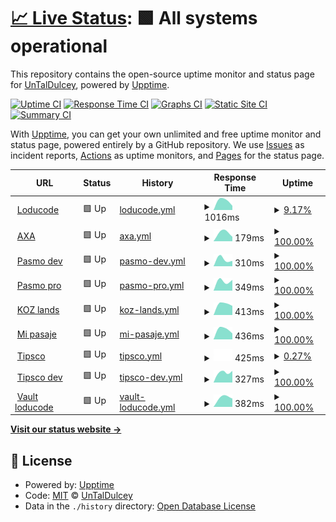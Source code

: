 # [📈 Live Status](https://UnTalDulcey.github.io/upptime-loducode): <!--live status--> **🟩 All systems operational**

This repository contains the open-source uptime monitor and status page for [UnTalDulcey](https://UnTalDulcey.github.io/upptime-loducode), powered by [Upptime](https://github.com/upptime/upptime).

[![Uptime CI](https://github.com/UnTalDulcey/upptime-loducode/workflows/Uptime%20CI/badge.svg)](https://github.com/UnTalDulcey/upptime-loducode/actions?query=workflow%3A%22Uptime+CI%22)
[![Response Time CI](https://github.com/UnTalDulcey/upptime-loducode/workflows/Response%20Time%20CI/badge.svg)](https://github.com/UnTalDulcey/upptime-loducode/actions?query=workflow%3A%22Response+Time+CI%22)
[![Graphs CI](https://github.com/UnTalDulcey/upptime-loducode/workflows/Graphs%20CI/badge.svg)](https://github.com/UnTalDulcey/upptime-loducode/actions?query=workflow%3A%22Graphs+CI%22)
[![Static Site CI](https://github.com/UnTalDulcey/upptime-loducode/workflows/Static%20Site%20CI/badge.svg)](https://github.com/UnTalDulcey/upptime-loducode/actions?query=workflow%3A%22Static+Site+CI%22)
[![Summary CI](https://github.com/UnTalDulcey/upptime-loducode/workflows/Summary%20CI/badge.svg)](https://github.com/UnTalDulcey/upptime-loducode/actions?query=workflow%3A%22Summary+CI%22)

With [Upptime](https://upptime.js.org), you can get your own unlimited and free uptime monitor and status page, powered entirely by a GitHub repository. We use [Issues](https://github.com/UnTalDulcey/upptime-loducode/issues) as incident reports, [Actions](https://github.com/UnTalDulcey/upptime-loducode/actions) as uptime monitors, and [Pages](https://UnTalDulcey.github.io/upptime-loducode) for the status page.

<!--start: status pages-->
<!-- This summary is generated by Upptime (https://github.com/upptime/upptime) -->
<!-- Do not edit this manually, your changes will be overwritten -->
<!-- prettier-ignore -->
| URL | Status | History | Response Time | Uptime |
| --- | ------ | ------- | ------------- | ------ |
| <img alt="" src="https://favicons.githubusercontent.com/loducode.com" height="13"> [Loducode](https://loducode.com/) | 🟩 Up | [loducode.yml](https://github.com/UnTalDulcey/upptime-loducode/commits/HEAD/history/loducode.yml) | <details><summary><img alt="Response time graph" src="./graphs/loducode/response-time-week.png" height="20"> 1016ms</summary><br><a href="https://UnTalDulcey.github.io/upptime-loducode/history/loducode"><img alt="Response time 1016" src="https://img.shields.io/endpoint?url=https%3A%2F%2Fraw.githubusercontent.com%2FUnTalDulcey%2Fupptime-loducode%2FHEAD%2Fapi%2Floducode%2Fresponse-time.json"></a><br><a href="https://UnTalDulcey.github.io/upptime-loducode/history/loducode"><img alt="24-hour response time 1016" src="https://img.shields.io/endpoint?url=https%3A%2F%2Fraw.githubusercontent.com%2FUnTalDulcey%2Fupptime-loducode%2FHEAD%2Fapi%2Floducode%2Fresponse-time-day.json"></a><br><a href="https://UnTalDulcey.github.io/upptime-loducode/history/loducode"><img alt="7-day response time 1016" src="https://img.shields.io/endpoint?url=https%3A%2F%2Fraw.githubusercontent.com%2FUnTalDulcey%2Fupptime-loducode%2FHEAD%2Fapi%2Floducode%2Fresponse-time-week.json"></a><br><a href="https://UnTalDulcey.github.io/upptime-loducode/history/loducode"><img alt="30-day response time 1016" src="https://img.shields.io/endpoint?url=https%3A%2F%2Fraw.githubusercontent.com%2FUnTalDulcey%2Fupptime-loducode%2FHEAD%2Fapi%2Floducode%2Fresponse-time-month.json"></a><br><a href="https://UnTalDulcey.github.io/upptime-loducode/history/loducode"><img alt="1-year response time 1016" src="https://img.shields.io/endpoint?url=https%3A%2F%2Fraw.githubusercontent.com%2FUnTalDulcey%2Fupptime-loducode%2FHEAD%2Fapi%2Floducode%2Fresponse-time-year.json"></a></details> | <details><summary><a href="https://UnTalDulcey.github.io/upptime-loducode/history/loducode">9.17%</a></summary><a href="https://UnTalDulcey.github.io/upptime-loducode/history/loducode"><img alt="All-time uptime 9.17%" src="https://img.shields.io/endpoint?url=https%3A%2F%2Fraw.githubusercontent.com%2FUnTalDulcey%2Fupptime-loducode%2FHEAD%2Fapi%2Floducode%2Fuptime.json"></a><br><a href="https://UnTalDulcey.github.io/upptime-loducode/history/loducode"><img alt="24-hour uptime 9.17%" src="https://img.shields.io/endpoint?url=https%3A%2F%2Fraw.githubusercontent.com%2FUnTalDulcey%2Fupptime-loducode%2FHEAD%2Fapi%2Floducode%2Fuptime-day.json"></a><br><a href="https://UnTalDulcey.github.io/upptime-loducode/history/loducode"><img alt="7-day uptime 9.17%" src="https://img.shields.io/endpoint?url=https%3A%2F%2Fraw.githubusercontent.com%2FUnTalDulcey%2Fupptime-loducode%2FHEAD%2Fapi%2Floducode%2Fuptime-week.json"></a><br><a href="https://UnTalDulcey.github.io/upptime-loducode/history/loducode"><img alt="30-day uptime 9.17%" src="https://img.shields.io/endpoint?url=https%3A%2F%2Fraw.githubusercontent.com%2FUnTalDulcey%2Fupptime-loducode%2FHEAD%2Fapi%2Floducode%2Fuptime-month.json"></a><br><a href="https://UnTalDulcey.github.io/upptime-loducode/history/loducode"><img alt="1-year uptime 9.17%" src="https://img.shields.io/endpoint?url=https%3A%2F%2Fraw.githubusercontent.com%2FUnTalDulcey%2Fupptime-loducode%2FHEAD%2Fapi%2Floducode%2Fuptime-year.json"></a></details>
| <img alt="" src="https://favicons.githubusercontent.com/axacolpatriabot.com" height="13"> [AXA](https://axacolpatriabot.com/69b16986-ff63-11ea-adc1-0242ac120002/) | 🟩 Up | [axa.yml](https://github.com/UnTalDulcey/upptime-loducode/commits/HEAD/history/axa.yml) | <details><summary><img alt="Response time graph" src="./graphs/axa/response-time-week.png" height="20"> 179ms</summary><br><a href="https://UnTalDulcey.github.io/upptime-loducode/history/axa"><img alt="Response time 179" src="https://img.shields.io/endpoint?url=https%3A%2F%2Fraw.githubusercontent.com%2FUnTalDulcey%2Fupptime-loducode%2FHEAD%2Fapi%2Faxa%2Fresponse-time.json"></a><br><a href="https://UnTalDulcey.github.io/upptime-loducode/history/axa"><img alt="24-hour response time 179" src="https://img.shields.io/endpoint?url=https%3A%2F%2Fraw.githubusercontent.com%2FUnTalDulcey%2Fupptime-loducode%2FHEAD%2Fapi%2Faxa%2Fresponse-time-day.json"></a><br><a href="https://UnTalDulcey.github.io/upptime-loducode/history/axa"><img alt="7-day response time 179" src="https://img.shields.io/endpoint?url=https%3A%2F%2Fraw.githubusercontent.com%2FUnTalDulcey%2Fupptime-loducode%2FHEAD%2Fapi%2Faxa%2Fresponse-time-week.json"></a><br><a href="https://UnTalDulcey.github.io/upptime-loducode/history/axa"><img alt="30-day response time 179" src="https://img.shields.io/endpoint?url=https%3A%2F%2Fraw.githubusercontent.com%2FUnTalDulcey%2Fupptime-loducode%2FHEAD%2Fapi%2Faxa%2Fresponse-time-month.json"></a><br><a href="https://UnTalDulcey.github.io/upptime-loducode/history/axa"><img alt="1-year response time 179" src="https://img.shields.io/endpoint?url=https%3A%2F%2Fraw.githubusercontent.com%2FUnTalDulcey%2Fupptime-loducode%2FHEAD%2Fapi%2Faxa%2Fresponse-time-year.json"></a></details> | <details><summary><a href="https://UnTalDulcey.github.io/upptime-loducode/history/axa">100.00%</a></summary><a href="https://UnTalDulcey.github.io/upptime-loducode/history/axa"><img alt="All-time uptime 100.00%" src="https://img.shields.io/endpoint?url=https%3A%2F%2Fraw.githubusercontent.com%2FUnTalDulcey%2Fupptime-loducode%2FHEAD%2Fapi%2Faxa%2Fuptime.json"></a><br><a href="https://UnTalDulcey.github.io/upptime-loducode/history/axa"><img alt="24-hour uptime 100.00%" src="https://img.shields.io/endpoint?url=https%3A%2F%2Fraw.githubusercontent.com%2FUnTalDulcey%2Fupptime-loducode%2FHEAD%2Fapi%2Faxa%2Fuptime-day.json"></a><br><a href="https://UnTalDulcey.github.io/upptime-loducode/history/axa"><img alt="7-day uptime 100.00%" src="https://img.shields.io/endpoint?url=https%3A%2F%2Fraw.githubusercontent.com%2FUnTalDulcey%2Fupptime-loducode%2FHEAD%2Fapi%2Faxa%2Fuptime-week.json"></a><br><a href="https://UnTalDulcey.github.io/upptime-loducode/history/axa"><img alt="30-day uptime 100.00%" src="https://img.shields.io/endpoint?url=https%3A%2F%2Fraw.githubusercontent.com%2FUnTalDulcey%2Fupptime-loducode%2FHEAD%2Fapi%2Faxa%2Fuptime-month.json"></a><br><a href="https://UnTalDulcey.github.io/upptime-loducode/history/axa"><img alt="1-year uptime 100.00%" src="https://img.shields.io/endpoint?url=https%3A%2F%2Fraw.githubusercontent.com%2FUnTalDulcey%2Fupptime-loducode%2FHEAD%2Fapi%2Faxa%2Fuptime-year.json"></a></details>
| <img alt="" src="https://favicons.githubusercontent.com/app.holaubi.org" height="13"> [Pasmo dev](https://app.holaubi.org/) | 🟩 Up | [pasmo-dev.yml](https://github.com/UnTalDulcey/upptime-loducode/commits/HEAD/history/pasmo-dev.yml) | <details><summary><img alt="Response time graph" src="./graphs/pasmo-dev/response-time-week.png" height="20"> 310ms</summary><br><a href="https://UnTalDulcey.github.io/upptime-loducode/history/pasmo-dev"><img alt="Response time 310" src="https://img.shields.io/endpoint?url=https%3A%2F%2Fraw.githubusercontent.com%2FUnTalDulcey%2Fupptime-loducode%2FHEAD%2Fapi%2Fpasmo-dev%2Fresponse-time.json"></a><br><a href="https://UnTalDulcey.github.io/upptime-loducode/history/pasmo-dev"><img alt="24-hour response time 310" src="https://img.shields.io/endpoint?url=https%3A%2F%2Fraw.githubusercontent.com%2FUnTalDulcey%2Fupptime-loducode%2FHEAD%2Fapi%2Fpasmo-dev%2Fresponse-time-day.json"></a><br><a href="https://UnTalDulcey.github.io/upptime-loducode/history/pasmo-dev"><img alt="7-day response time 310" src="https://img.shields.io/endpoint?url=https%3A%2F%2Fraw.githubusercontent.com%2FUnTalDulcey%2Fupptime-loducode%2FHEAD%2Fapi%2Fpasmo-dev%2Fresponse-time-week.json"></a><br><a href="https://UnTalDulcey.github.io/upptime-loducode/history/pasmo-dev"><img alt="30-day response time 310" src="https://img.shields.io/endpoint?url=https%3A%2F%2Fraw.githubusercontent.com%2FUnTalDulcey%2Fupptime-loducode%2FHEAD%2Fapi%2Fpasmo-dev%2Fresponse-time-month.json"></a><br><a href="https://UnTalDulcey.github.io/upptime-loducode/history/pasmo-dev"><img alt="1-year response time 310" src="https://img.shields.io/endpoint?url=https%3A%2F%2Fraw.githubusercontent.com%2FUnTalDulcey%2Fupptime-loducode%2FHEAD%2Fapi%2Fpasmo-dev%2Fresponse-time-year.json"></a></details> | <details><summary><a href="https://UnTalDulcey.github.io/upptime-loducode/history/pasmo-dev">100.00%</a></summary><a href="https://UnTalDulcey.github.io/upptime-loducode/history/pasmo-dev"><img alt="All-time uptime 100.00%" src="https://img.shields.io/endpoint?url=https%3A%2F%2Fraw.githubusercontent.com%2FUnTalDulcey%2Fupptime-loducode%2FHEAD%2Fapi%2Fpasmo-dev%2Fuptime.json"></a><br><a href="https://UnTalDulcey.github.io/upptime-loducode/history/pasmo-dev"><img alt="24-hour uptime 100.00%" src="https://img.shields.io/endpoint?url=https%3A%2F%2Fraw.githubusercontent.com%2FUnTalDulcey%2Fupptime-loducode%2FHEAD%2Fapi%2Fpasmo-dev%2Fuptime-day.json"></a><br><a href="https://UnTalDulcey.github.io/upptime-loducode/history/pasmo-dev"><img alt="7-day uptime 100.00%" src="https://img.shields.io/endpoint?url=https%3A%2F%2Fraw.githubusercontent.com%2FUnTalDulcey%2Fupptime-loducode%2FHEAD%2Fapi%2Fpasmo-dev%2Fuptime-week.json"></a><br><a href="https://UnTalDulcey.github.io/upptime-loducode/history/pasmo-dev"><img alt="30-day uptime 100.00%" src="https://img.shields.io/endpoint?url=https%3A%2F%2Fraw.githubusercontent.com%2FUnTalDulcey%2Fupptime-loducode%2FHEAD%2Fapi%2Fpasmo-dev%2Fuptime-month.json"></a><br><a href="https://UnTalDulcey.github.io/upptime-loducode/history/pasmo-dev"><img alt="1-year uptime 100.00%" src="https://img.shields.io/endpoint?url=https%3A%2F%2Fraw.githubusercontent.com%2FUnTalDulcey%2Fupptime-loducode%2FHEAD%2Fapi%2Fpasmo-dev%2Fuptime-year.json"></a></details>
| <img alt="" src="https://favicons.githubusercontent.com/chatbot.holaubi.org" height="13"> [Pasmo pro](https://chatbot.holaubi.org/) | 🟩 Up | [pasmo-pro.yml](https://github.com/UnTalDulcey/upptime-loducode/commits/HEAD/history/pasmo-pro.yml) | <details><summary><img alt="Response time graph" src="./graphs/pasmo-pro/response-time-week.png" height="20"> 349ms</summary><br><a href="https://UnTalDulcey.github.io/upptime-loducode/history/pasmo-pro"><img alt="Response time 349" src="https://img.shields.io/endpoint?url=https%3A%2F%2Fraw.githubusercontent.com%2FUnTalDulcey%2Fupptime-loducode%2FHEAD%2Fapi%2Fpasmo-pro%2Fresponse-time.json"></a><br><a href="https://UnTalDulcey.github.io/upptime-loducode/history/pasmo-pro"><img alt="24-hour response time 349" src="https://img.shields.io/endpoint?url=https%3A%2F%2Fraw.githubusercontent.com%2FUnTalDulcey%2Fupptime-loducode%2FHEAD%2Fapi%2Fpasmo-pro%2Fresponse-time-day.json"></a><br><a href="https://UnTalDulcey.github.io/upptime-loducode/history/pasmo-pro"><img alt="7-day response time 349" src="https://img.shields.io/endpoint?url=https%3A%2F%2Fraw.githubusercontent.com%2FUnTalDulcey%2Fupptime-loducode%2FHEAD%2Fapi%2Fpasmo-pro%2Fresponse-time-week.json"></a><br><a href="https://UnTalDulcey.github.io/upptime-loducode/history/pasmo-pro"><img alt="30-day response time 349" src="https://img.shields.io/endpoint?url=https%3A%2F%2Fraw.githubusercontent.com%2FUnTalDulcey%2Fupptime-loducode%2FHEAD%2Fapi%2Fpasmo-pro%2Fresponse-time-month.json"></a><br><a href="https://UnTalDulcey.github.io/upptime-loducode/history/pasmo-pro"><img alt="1-year response time 349" src="https://img.shields.io/endpoint?url=https%3A%2F%2Fraw.githubusercontent.com%2FUnTalDulcey%2Fupptime-loducode%2FHEAD%2Fapi%2Fpasmo-pro%2Fresponse-time-year.json"></a></details> | <details><summary><a href="https://UnTalDulcey.github.io/upptime-loducode/history/pasmo-pro">100.00%</a></summary><a href="https://UnTalDulcey.github.io/upptime-loducode/history/pasmo-pro"><img alt="All-time uptime 100.00%" src="https://img.shields.io/endpoint?url=https%3A%2F%2Fraw.githubusercontent.com%2FUnTalDulcey%2Fupptime-loducode%2FHEAD%2Fapi%2Fpasmo-pro%2Fuptime.json"></a><br><a href="https://UnTalDulcey.github.io/upptime-loducode/history/pasmo-pro"><img alt="24-hour uptime 100.00%" src="https://img.shields.io/endpoint?url=https%3A%2F%2Fraw.githubusercontent.com%2FUnTalDulcey%2Fupptime-loducode%2FHEAD%2Fapi%2Fpasmo-pro%2Fuptime-day.json"></a><br><a href="https://UnTalDulcey.github.io/upptime-loducode/history/pasmo-pro"><img alt="7-day uptime 100.00%" src="https://img.shields.io/endpoint?url=https%3A%2F%2Fraw.githubusercontent.com%2FUnTalDulcey%2Fupptime-loducode%2FHEAD%2Fapi%2Fpasmo-pro%2Fuptime-week.json"></a><br><a href="https://UnTalDulcey.github.io/upptime-loducode/history/pasmo-pro"><img alt="30-day uptime 100.00%" src="https://img.shields.io/endpoint?url=https%3A%2F%2Fraw.githubusercontent.com%2FUnTalDulcey%2Fupptime-loducode%2FHEAD%2Fapi%2Fpasmo-pro%2Fuptime-month.json"></a><br><a href="https://UnTalDulcey.github.io/upptime-loducode/history/pasmo-pro"><img alt="1-year uptime 100.00%" src="https://img.shields.io/endpoint?url=https%3A%2F%2Fraw.githubusercontent.com%2FUnTalDulcey%2Fupptime-loducode%2FHEAD%2Fapi%2Fpasmo-pro%2Fuptime-year.json"></a></details>
| <img alt="" src="https://favicons.githubusercontent.com/kingdom-of-zoe.loducode.com" height="13"> [KOZ lands](https://kingdom-of-zoe.loducode.com/es/lands/) | 🟩 Up | [koz-lands.yml](https://github.com/UnTalDulcey/upptime-loducode/commits/HEAD/history/koz-lands.yml) | <details><summary><img alt="Response time graph" src="./graphs/koz-lands/response-time-week.png" height="20"> 413ms</summary><br><a href="https://UnTalDulcey.github.io/upptime-loducode/history/koz-lands"><img alt="Response time 413" src="https://img.shields.io/endpoint?url=https%3A%2F%2Fraw.githubusercontent.com%2FUnTalDulcey%2Fupptime-loducode%2FHEAD%2Fapi%2Fkoz-lands%2Fresponse-time.json"></a><br><a href="https://UnTalDulcey.github.io/upptime-loducode/history/koz-lands"><img alt="24-hour response time 413" src="https://img.shields.io/endpoint?url=https%3A%2F%2Fraw.githubusercontent.com%2FUnTalDulcey%2Fupptime-loducode%2FHEAD%2Fapi%2Fkoz-lands%2Fresponse-time-day.json"></a><br><a href="https://UnTalDulcey.github.io/upptime-loducode/history/koz-lands"><img alt="7-day response time 413" src="https://img.shields.io/endpoint?url=https%3A%2F%2Fraw.githubusercontent.com%2FUnTalDulcey%2Fupptime-loducode%2FHEAD%2Fapi%2Fkoz-lands%2Fresponse-time-week.json"></a><br><a href="https://UnTalDulcey.github.io/upptime-loducode/history/koz-lands"><img alt="30-day response time 413" src="https://img.shields.io/endpoint?url=https%3A%2F%2Fraw.githubusercontent.com%2FUnTalDulcey%2Fupptime-loducode%2FHEAD%2Fapi%2Fkoz-lands%2Fresponse-time-month.json"></a><br><a href="https://UnTalDulcey.github.io/upptime-loducode/history/koz-lands"><img alt="1-year response time 413" src="https://img.shields.io/endpoint?url=https%3A%2F%2Fraw.githubusercontent.com%2FUnTalDulcey%2Fupptime-loducode%2FHEAD%2Fapi%2Fkoz-lands%2Fresponse-time-year.json"></a></details> | <details><summary><a href="https://UnTalDulcey.github.io/upptime-loducode/history/koz-lands">100.00%</a></summary><a href="https://UnTalDulcey.github.io/upptime-loducode/history/koz-lands"><img alt="All-time uptime 100.00%" src="https://img.shields.io/endpoint?url=https%3A%2F%2Fraw.githubusercontent.com%2FUnTalDulcey%2Fupptime-loducode%2FHEAD%2Fapi%2Fkoz-lands%2Fuptime.json"></a><br><a href="https://UnTalDulcey.github.io/upptime-loducode/history/koz-lands"><img alt="24-hour uptime 100.00%" src="https://img.shields.io/endpoint?url=https%3A%2F%2Fraw.githubusercontent.com%2FUnTalDulcey%2Fupptime-loducode%2FHEAD%2Fapi%2Fkoz-lands%2Fuptime-day.json"></a><br><a href="https://UnTalDulcey.github.io/upptime-loducode/history/koz-lands"><img alt="7-day uptime 100.00%" src="https://img.shields.io/endpoint?url=https%3A%2F%2Fraw.githubusercontent.com%2FUnTalDulcey%2Fupptime-loducode%2FHEAD%2Fapi%2Fkoz-lands%2Fuptime-week.json"></a><br><a href="https://UnTalDulcey.github.io/upptime-loducode/history/koz-lands"><img alt="30-day uptime 100.00%" src="https://img.shields.io/endpoint?url=https%3A%2F%2Fraw.githubusercontent.com%2FUnTalDulcey%2Fupptime-loducode%2FHEAD%2Fapi%2Fkoz-lands%2Fuptime-month.json"></a><br><a href="https://UnTalDulcey.github.io/upptime-loducode/history/koz-lands"><img alt="1-year uptime 100.00%" src="https://img.shields.io/endpoint?url=https%3A%2F%2Fraw.githubusercontent.com%2FUnTalDulcey%2Fupptime-loducode%2FHEAD%2Fapi%2Fkoz-lands%2Fuptime-year.json"></a></details>
| <img alt="" src="https://favicons.githubusercontent.com/mi-pasaje.loducode.com" height="13"> [Mi pasaje](https://mi-pasaje.loducode.com/) | 🟩 Up | [mi-pasaje.yml](https://github.com/UnTalDulcey/upptime-loducode/commits/HEAD/history/mi-pasaje.yml) | <details><summary><img alt="Response time graph" src="./graphs/mi-pasaje/response-time-week.png" height="20"> 436ms</summary><br><a href="https://UnTalDulcey.github.io/upptime-loducode/history/mi-pasaje"><img alt="Response time 436" src="https://img.shields.io/endpoint?url=https%3A%2F%2Fraw.githubusercontent.com%2FUnTalDulcey%2Fupptime-loducode%2FHEAD%2Fapi%2Fmi-pasaje%2Fresponse-time.json"></a><br><a href="https://UnTalDulcey.github.io/upptime-loducode/history/mi-pasaje"><img alt="24-hour response time 436" src="https://img.shields.io/endpoint?url=https%3A%2F%2Fraw.githubusercontent.com%2FUnTalDulcey%2Fupptime-loducode%2FHEAD%2Fapi%2Fmi-pasaje%2Fresponse-time-day.json"></a><br><a href="https://UnTalDulcey.github.io/upptime-loducode/history/mi-pasaje"><img alt="7-day response time 436" src="https://img.shields.io/endpoint?url=https%3A%2F%2Fraw.githubusercontent.com%2FUnTalDulcey%2Fupptime-loducode%2FHEAD%2Fapi%2Fmi-pasaje%2Fresponse-time-week.json"></a><br><a href="https://UnTalDulcey.github.io/upptime-loducode/history/mi-pasaje"><img alt="30-day response time 436" src="https://img.shields.io/endpoint?url=https%3A%2F%2Fraw.githubusercontent.com%2FUnTalDulcey%2Fupptime-loducode%2FHEAD%2Fapi%2Fmi-pasaje%2Fresponse-time-month.json"></a><br><a href="https://UnTalDulcey.github.io/upptime-loducode/history/mi-pasaje"><img alt="1-year response time 436" src="https://img.shields.io/endpoint?url=https%3A%2F%2Fraw.githubusercontent.com%2FUnTalDulcey%2Fupptime-loducode%2FHEAD%2Fapi%2Fmi-pasaje%2Fresponse-time-year.json"></a></details> | <details><summary><a href="https://UnTalDulcey.github.io/upptime-loducode/history/mi-pasaje">100.00%</a></summary><a href="https://UnTalDulcey.github.io/upptime-loducode/history/mi-pasaje"><img alt="All-time uptime 100.00%" src="https://img.shields.io/endpoint?url=https%3A%2F%2Fraw.githubusercontent.com%2FUnTalDulcey%2Fupptime-loducode%2FHEAD%2Fapi%2Fmi-pasaje%2Fuptime.json"></a><br><a href="https://UnTalDulcey.github.io/upptime-loducode/history/mi-pasaje"><img alt="24-hour uptime 100.00%" src="https://img.shields.io/endpoint?url=https%3A%2F%2Fraw.githubusercontent.com%2FUnTalDulcey%2Fupptime-loducode%2FHEAD%2Fapi%2Fmi-pasaje%2Fuptime-day.json"></a><br><a href="https://UnTalDulcey.github.io/upptime-loducode/history/mi-pasaje"><img alt="7-day uptime 100.00%" src="https://img.shields.io/endpoint?url=https%3A%2F%2Fraw.githubusercontent.com%2FUnTalDulcey%2Fupptime-loducode%2FHEAD%2Fapi%2Fmi-pasaje%2Fuptime-week.json"></a><br><a href="https://UnTalDulcey.github.io/upptime-loducode/history/mi-pasaje"><img alt="30-day uptime 100.00%" src="https://img.shields.io/endpoint?url=https%3A%2F%2Fraw.githubusercontent.com%2FUnTalDulcey%2Fupptime-loducode%2FHEAD%2Fapi%2Fmi-pasaje%2Fuptime-month.json"></a><br><a href="https://UnTalDulcey.github.io/upptime-loducode/history/mi-pasaje"><img alt="1-year uptime 100.00%" src="https://img.shields.io/endpoint?url=https%3A%2F%2Fraw.githubusercontent.com%2FUnTalDulcey%2Fupptime-loducode%2FHEAD%2Fapi%2Fmi-pasaje%2Fuptime-year.json"></a></details>
| <img alt="" src="https://favicons.githubusercontent.com/tipsco.com" height="13"> [Tipsco](https://tipsco.com/es/products/) | 🟩 Up | [tipsco.yml](https://github.com/UnTalDulcey/upptime-loducode/commits/HEAD/history/tipsco.yml) | <details><summary><img alt="Response time graph" src="./graphs/tipsco/response-time-week.png" height="20"> 425ms</summary><br><a href="https://UnTalDulcey.github.io/upptime-loducode/history/tipsco"><img alt="Response time 425" src="https://img.shields.io/endpoint?url=https%3A%2F%2Fraw.githubusercontent.com%2FUnTalDulcey%2Fupptime-loducode%2FHEAD%2Fapi%2Ftipsco%2Fresponse-time.json"></a><br><a href="https://UnTalDulcey.github.io/upptime-loducode/history/tipsco"><img alt="24-hour response time 425" src="https://img.shields.io/endpoint?url=https%3A%2F%2Fraw.githubusercontent.com%2FUnTalDulcey%2Fupptime-loducode%2FHEAD%2Fapi%2Ftipsco%2Fresponse-time-day.json"></a><br><a href="https://UnTalDulcey.github.io/upptime-loducode/history/tipsco"><img alt="7-day response time 425" src="https://img.shields.io/endpoint?url=https%3A%2F%2Fraw.githubusercontent.com%2FUnTalDulcey%2Fupptime-loducode%2FHEAD%2Fapi%2Ftipsco%2Fresponse-time-week.json"></a><br><a href="https://UnTalDulcey.github.io/upptime-loducode/history/tipsco"><img alt="30-day response time 425" src="https://img.shields.io/endpoint?url=https%3A%2F%2Fraw.githubusercontent.com%2FUnTalDulcey%2Fupptime-loducode%2FHEAD%2Fapi%2Ftipsco%2Fresponse-time-month.json"></a><br><a href="https://UnTalDulcey.github.io/upptime-loducode/history/tipsco"><img alt="1-year response time 425" src="https://img.shields.io/endpoint?url=https%3A%2F%2Fraw.githubusercontent.com%2FUnTalDulcey%2Fupptime-loducode%2FHEAD%2Fapi%2Ftipsco%2Fresponse-time-year.json"></a></details> | <details><summary><a href="https://UnTalDulcey.github.io/upptime-loducode/history/tipsco">0.27%</a></summary><a href="https://UnTalDulcey.github.io/upptime-loducode/history/tipsco"><img alt="All-time uptime 0.27%" src="https://img.shields.io/endpoint?url=https%3A%2F%2Fraw.githubusercontent.com%2FUnTalDulcey%2Fupptime-loducode%2FHEAD%2Fapi%2Ftipsco%2Fuptime.json"></a><br><a href="https://UnTalDulcey.github.io/upptime-loducode/history/tipsco"><img alt="24-hour uptime 0.27%" src="https://img.shields.io/endpoint?url=https%3A%2F%2Fraw.githubusercontent.com%2FUnTalDulcey%2Fupptime-loducode%2FHEAD%2Fapi%2Ftipsco%2Fuptime-day.json"></a><br><a href="https://UnTalDulcey.github.io/upptime-loducode/history/tipsco"><img alt="7-day uptime 0.27%" src="https://img.shields.io/endpoint?url=https%3A%2F%2Fraw.githubusercontent.com%2FUnTalDulcey%2Fupptime-loducode%2FHEAD%2Fapi%2Ftipsco%2Fuptime-week.json"></a><br><a href="https://UnTalDulcey.github.io/upptime-loducode/history/tipsco"><img alt="30-day uptime 0.27%" src="https://img.shields.io/endpoint?url=https%3A%2F%2Fraw.githubusercontent.com%2FUnTalDulcey%2Fupptime-loducode%2FHEAD%2Fapi%2Ftipsco%2Fuptime-month.json"></a><br><a href="https://UnTalDulcey.github.io/upptime-loducode/history/tipsco"><img alt="1-year uptime 0.27%" src="https://img.shields.io/endpoint?url=https%3A%2F%2Fraw.githubusercontent.com%2FUnTalDulcey%2Fupptime-loducode%2FHEAD%2Fapi%2Ftipsco%2Fuptime-year.json"></a></details>
| <img alt="" src="https://favicons.githubusercontent.com/3.145.1.238" height="13"> [Tipsco dev](http://3.145.1.238:30003/es/) | 🟩 Up | [tipsco-dev.yml](https://github.com/UnTalDulcey/upptime-loducode/commits/HEAD/history/tipsco-dev.yml) | <details><summary><img alt="Response time graph" src="./graphs/tipsco-dev/response-time-week.png" height="20"> 327ms</summary><br><a href="https://UnTalDulcey.github.io/upptime-loducode/history/tipsco-dev"><img alt="Response time 327" src="https://img.shields.io/endpoint?url=https%3A%2F%2Fraw.githubusercontent.com%2FUnTalDulcey%2Fupptime-loducode%2FHEAD%2Fapi%2Ftipsco-dev%2Fresponse-time.json"></a><br><a href="https://UnTalDulcey.github.io/upptime-loducode/history/tipsco-dev"><img alt="24-hour response time 327" src="https://img.shields.io/endpoint?url=https%3A%2F%2Fraw.githubusercontent.com%2FUnTalDulcey%2Fupptime-loducode%2FHEAD%2Fapi%2Ftipsco-dev%2Fresponse-time-day.json"></a><br><a href="https://UnTalDulcey.github.io/upptime-loducode/history/tipsco-dev"><img alt="7-day response time 327" src="https://img.shields.io/endpoint?url=https%3A%2F%2Fraw.githubusercontent.com%2FUnTalDulcey%2Fupptime-loducode%2FHEAD%2Fapi%2Ftipsco-dev%2Fresponse-time-week.json"></a><br><a href="https://UnTalDulcey.github.io/upptime-loducode/history/tipsco-dev"><img alt="30-day response time 327" src="https://img.shields.io/endpoint?url=https%3A%2F%2Fraw.githubusercontent.com%2FUnTalDulcey%2Fupptime-loducode%2FHEAD%2Fapi%2Ftipsco-dev%2Fresponse-time-month.json"></a><br><a href="https://UnTalDulcey.github.io/upptime-loducode/history/tipsco-dev"><img alt="1-year response time 327" src="https://img.shields.io/endpoint?url=https%3A%2F%2Fraw.githubusercontent.com%2FUnTalDulcey%2Fupptime-loducode%2FHEAD%2Fapi%2Ftipsco-dev%2Fresponse-time-year.json"></a></details> | <details><summary><a href="https://UnTalDulcey.github.io/upptime-loducode/history/tipsco-dev">100.00%</a></summary><a href="https://UnTalDulcey.github.io/upptime-loducode/history/tipsco-dev"><img alt="All-time uptime 100.00%" src="https://img.shields.io/endpoint?url=https%3A%2F%2Fraw.githubusercontent.com%2FUnTalDulcey%2Fupptime-loducode%2FHEAD%2Fapi%2Ftipsco-dev%2Fuptime.json"></a><br><a href="https://UnTalDulcey.github.io/upptime-loducode/history/tipsco-dev"><img alt="24-hour uptime 100.00%" src="https://img.shields.io/endpoint?url=https%3A%2F%2Fraw.githubusercontent.com%2FUnTalDulcey%2Fupptime-loducode%2FHEAD%2Fapi%2Ftipsco-dev%2Fuptime-day.json"></a><br><a href="https://UnTalDulcey.github.io/upptime-loducode/history/tipsco-dev"><img alt="7-day uptime 100.00%" src="https://img.shields.io/endpoint?url=https%3A%2F%2Fraw.githubusercontent.com%2FUnTalDulcey%2Fupptime-loducode%2FHEAD%2Fapi%2Ftipsco-dev%2Fuptime-week.json"></a><br><a href="https://UnTalDulcey.github.io/upptime-loducode/history/tipsco-dev"><img alt="30-day uptime 100.00%" src="https://img.shields.io/endpoint?url=https%3A%2F%2Fraw.githubusercontent.com%2FUnTalDulcey%2Fupptime-loducode%2FHEAD%2Fapi%2Ftipsco-dev%2Fuptime-month.json"></a><br><a href="https://UnTalDulcey.github.io/upptime-loducode/history/tipsco-dev"><img alt="1-year uptime 100.00%" src="https://img.shields.io/endpoint?url=https%3A%2F%2Fraw.githubusercontent.com%2FUnTalDulcey%2Fupptime-loducode%2FHEAD%2Fapi%2Ftipsco-dev%2Fuptime-year.json"></a></details>
| <img alt="" src="https://favicons.githubusercontent.com/vault.loducode.com" height="13"> [Vault loducode](https://vault.loducode.com/ui/vault/auth/) | 🟩 Up | [vault-loducode.yml](https://github.com/UnTalDulcey/upptime-loducode/commits/HEAD/history/vault-loducode.yml) | <details><summary><img alt="Response time graph" src="./graphs/vault-loducode/response-time-week.png" height="20"> 382ms</summary><br><a href="https://UnTalDulcey.github.io/upptime-loducode/history/vault-loducode"><img alt="Response time 382" src="https://img.shields.io/endpoint?url=https%3A%2F%2Fraw.githubusercontent.com%2FUnTalDulcey%2Fupptime-loducode%2FHEAD%2Fapi%2Fvault-loducode%2Fresponse-time.json"></a><br><a href="https://UnTalDulcey.github.io/upptime-loducode/history/vault-loducode"><img alt="24-hour response time 382" src="https://img.shields.io/endpoint?url=https%3A%2F%2Fraw.githubusercontent.com%2FUnTalDulcey%2Fupptime-loducode%2FHEAD%2Fapi%2Fvault-loducode%2Fresponse-time-day.json"></a><br><a href="https://UnTalDulcey.github.io/upptime-loducode/history/vault-loducode"><img alt="7-day response time 382" src="https://img.shields.io/endpoint?url=https%3A%2F%2Fraw.githubusercontent.com%2FUnTalDulcey%2Fupptime-loducode%2FHEAD%2Fapi%2Fvault-loducode%2Fresponse-time-week.json"></a><br><a href="https://UnTalDulcey.github.io/upptime-loducode/history/vault-loducode"><img alt="30-day response time 382" src="https://img.shields.io/endpoint?url=https%3A%2F%2Fraw.githubusercontent.com%2FUnTalDulcey%2Fupptime-loducode%2FHEAD%2Fapi%2Fvault-loducode%2Fresponse-time-month.json"></a><br><a href="https://UnTalDulcey.github.io/upptime-loducode/history/vault-loducode"><img alt="1-year response time 382" src="https://img.shields.io/endpoint?url=https%3A%2F%2Fraw.githubusercontent.com%2FUnTalDulcey%2Fupptime-loducode%2FHEAD%2Fapi%2Fvault-loducode%2Fresponse-time-year.json"></a></details> | <details><summary><a href="https://UnTalDulcey.github.io/upptime-loducode/history/vault-loducode">100.00%</a></summary><a href="https://UnTalDulcey.github.io/upptime-loducode/history/vault-loducode"><img alt="All-time uptime 100.00%" src="https://img.shields.io/endpoint?url=https%3A%2F%2Fraw.githubusercontent.com%2FUnTalDulcey%2Fupptime-loducode%2FHEAD%2Fapi%2Fvault-loducode%2Fuptime.json"></a><br><a href="https://UnTalDulcey.github.io/upptime-loducode/history/vault-loducode"><img alt="24-hour uptime 100.00%" src="https://img.shields.io/endpoint?url=https%3A%2F%2Fraw.githubusercontent.com%2FUnTalDulcey%2Fupptime-loducode%2FHEAD%2Fapi%2Fvault-loducode%2Fuptime-day.json"></a><br><a href="https://UnTalDulcey.github.io/upptime-loducode/history/vault-loducode"><img alt="7-day uptime 100.00%" src="https://img.shields.io/endpoint?url=https%3A%2F%2Fraw.githubusercontent.com%2FUnTalDulcey%2Fupptime-loducode%2FHEAD%2Fapi%2Fvault-loducode%2Fuptime-week.json"></a><br><a href="https://UnTalDulcey.github.io/upptime-loducode/history/vault-loducode"><img alt="30-day uptime 100.00%" src="https://img.shields.io/endpoint?url=https%3A%2F%2Fraw.githubusercontent.com%2FUnTalDulcey%2Fupptime-loducode%2FHEAD%2Fapi%2Fvault-loducode%2Fuptime-month.json"></a><br><a href="https://UnTalDulcey.github.io/upptime-loducode/history/vault-loducode"><img alt="1-year uptime 100.00%" src="https://img.shields.io/endpoint?url=https%3A%2F%2Fraw.githubusercontent.com%2FUnTalDulcey%2Fupptime-loducode%2FHEAD%2Fapi%2Fvault-loducode%2Fuptime-year.json"></a></details>

<!--end: status pages-->

[**Visit our status website →**](https://UnTalDulcey.github.io/upptime-loducode)

## 📄 License

- Powered by: [Upptime](https://github.com/upptime/upptime)
- Code: [MIT](./LICENSE) © [UnTalDulcey](https://UnTalDulcey.github.io/upptime-loducode)
- Data in the `./history` directory: [Open Database License](https://opendatacommons.org/licenses/odbl/1-0/)
